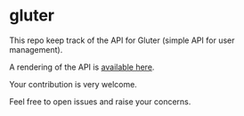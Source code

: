 # gluter

This repo keep track of the API for Gluter (simple API for user management).

A rendering of the API is [available here](http://bit.ly/gluter-render-api-v0).

Your contribution is very welcome.

Feel free to open issues and raise your concerns.
